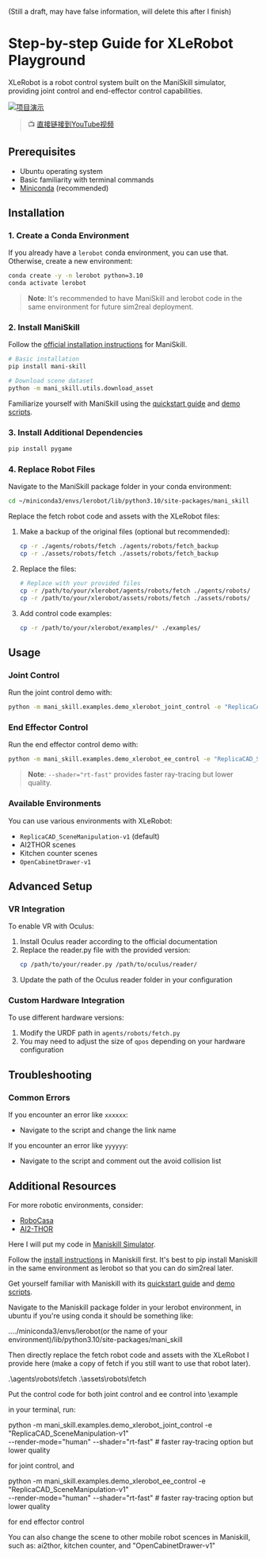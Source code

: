 (Still a draft, may have false information, will delete this after I finish)

# Step-by-step Guide for XLeRobot Playground

XLeRobot is a robot control system built on the ManiSkill simulator, providing joint control and end-effector control capabilities.

[![项目演示](https://img.youtube.com/vi/YYN5ux6mibA/maxresdefault.jpg)](https://www.youtube.com/watch?v=YYN5ux6mibA)

> 📺 [直接链接到YouTube视频](https://www.youtube.com/watch?v=YYN5ux6mibA)

## Prerequisites

- Ubuntu operating system
- Basic familiarity with terminal commands
- [Miniconda](https://docs.anaconda.com/free/miniconda/index.html) (recommended)

## Installation

### 1. Create a Conda Environment

If you already have a `lerobot` conda environment, you can use that. Otherwise, create a new environment:

```bash
conda create -y -n lerobot python=3.10
conda activate lerobot
```

> **Note**: It's recommended to have ManiSkill and lerobot code in the same environment for future sim2real deployment.

### 2. Install ManiSkill

Follow the [official installation instructions](https://maniskill.readthedocs.io/en/latest/user_guide/getting_started/installation.html) for ManiSkill.

```bash
# Basic installation
pip install mani-skill

# Download scene dataset
python -m mani_skill.utils.download_asset
```

Familiarize yourself with ManiSkill using the [quickstart guide](https://maniskill.readthedocs.io/en/latest/user_guide/getting_started/quickstart.html) and [demo scripts](https://maniskill.readthedocs.io/en/latest/user_guide/getting_started/quickstart.html).

### 3. Install Additional Dependencies

```bash
pip install pygame
```

### 4. Replace Robot Files

Navigate to the ManiSkill package folder in your conda environment:

```bash
cd ~/miniconda3/envs/lerobot/lib/python3.10/site-packages/mani_skill
```

Replace the fetch robot code and assets with the XLeRobot files:

1. Make a backup of the original files (optional but recommended):
   ```bash
   cp -r ./agents/robots/fetch ./agents/robots/fetch_backup
   cp -r ./assets/robots/fetch ./assets/robots/fetch_backup
   ```

2. Replace the files:
   ```bash
   # Replace with your provided files
   cp -r /path/to/your/xlerobot/agents/robots/fetch ./agents/robots/
   cp -r /path/to/your/xlerobot/assets/robots/fetch ./assets/robots/
   ```

3. Add control code examples:
   ```bash
   cp -r /path/to/your/xlerobot/examples/* ./examples/
   ```

## Usage

### Joint Control

Run the joint control demo with:

```bash
python -m mani_skill.examples.demo_xlerobot_joint_control -e "ReplicaCAD_SceneManipulation-v1" --render-mode="human" --shader="rt-fast"
```

### End Effector Control

Run the end effector control demo with:

```bash
python -m mani_skill.examples.demo_xlerobot_ee_control -e "ReplicaCAD_SceneManipulation-v1" --render-mode="human" --shader="rt-fast"
```

> **Note**: `--shader="rt-fast"` provides faster ray-tracing but lower quality.

### Available Environments

You can use various environments with XLeRobot:

- `ReplicaCAD_SceneManipulation-v1` (default)
- AI2THOR scenes
- Kitchen counter scenes
- `OpenCabinetDrawer-v1`

## Advanced Setup

### VR Integration

To enable VR with Oculus:

1. Install Oculus reader according to the official documentation
2. Replace the reader.py file with the provided version:
   ```bash
   cp /path/to/your/reader.py /path/to/oculus/reader/
   ```
3. Update the path of the Oculus reader folder in your configuration

### Custom Hardware Integration

To use different hardware versions:

1. Modify the URDF path in `agents/robots/fetch.py`
2. You may need to adjust the size of `qpos` depending on your hardware configuration

## Troubleshooting

### Common Errors

If you encounter an error like `xxxxxx`:
- Navigate to the script and change the link name

If you encounter an error like `yyyyyy`:
- Navigate to the script and comment out the avoid collision list

## Additional Resources

For more robotic environments, consider:
- [RoboCasa](https://github.com/StanfordVL/robocasa)
- [AI2-THOR](https://ai2thor.allenai.org/)




Here I will put my code in [Maniskill Simulator](https://www.maniskill.ai/).

Follow the [install instructions](https://maniskill.readthedocs.io/en/latest/user_guide/getting_started/installation.html) in Maniskill first. It's best to pip install Maniskill in the same environment as lerobot so that you can do sim2real later.

Get yourself familiar with Maniskill with its [quickstart guide](https://maniskill.readthedocs.io/en/latest/user_guide/getting_started/quickstart.html) and [demo scripts](https://maniskill.readthedocs.io/en/latest/user_guide/getting_started/quickstart.html).

Navigate to the Maniskill package folder in your lerobot environment, in ubuntu if you're using conda it should be something like:

..../miniconda3/envs/lerobot(or the name of your environment)/lib/python3.10/site-packages/mani_skill

Then directly replace the fetch robot code and assets with the XLeRobot I provide here (make a copy of fetch if you still want to use that robot later).

.\agents\robots\fetch
.\assets\robots\fetch

Put the control code for both joint control and ee control into \example

in your terminal, run:

python -m mani_skill.examples.demo_xlerobot_joint_control -e "ReplicaCAD_SceneManipulation-v1" \
  --render-mode="human" --shader="rt-fast" # faster ray-tracing option but lower quality

for joint control, and

python -m mani_skill.examples.demo_xlerobot_ee_control -e "ReplicaCAD_SceneManipulation-v1" \
  --render-mode="human" --shader="rt-fast" # faster ray-tracing option but lower quality

for end effector control

You can also change the scene to other mobile robot scences in Maniskill, such as: ai2thor, kitchen counter, and "OpenCabinetDrawer-v1"
  

  
